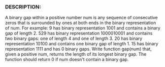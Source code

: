 ### DESCRIPTION:

A binary gap within a positive number num is any sequence of consecutive zeros that is surrounded by ones at both ends in the binary representation of num.
For example:
9 has binary representation 1001 and contains a binary gap of length 2.
529 has binary representation 1000010001 and contains two binary gaps: one of length 4 and one of length 3.
20 has binary representation 10100 and contains one binary gap of length 1.
15 has binary representation 1111 and has 0 binary gaps.
Write function gap(num) that,  given a positive num,  returns the length of its longest binary gap.
The function should return 0 if num doesn't contain a binary gap.

